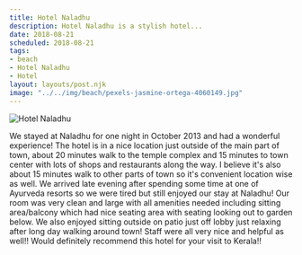 ```yaml
---
title: Hotel Naladhu
description: Hotel Naladhu is a stylish hotel...
date: 2018-08-21
scheduled: 2018-08-21
tags:
- beach
- Hotel Naladhu
- Hotel
layout: layouts/post.njk
image: "../../img/beach/pexels-jasmine-ortega-4060149.jpg"
---
```


![Hotel Naladhu](../../img/beach/pexels-jasmine-ortega-4060149.jpg)

We stayed at Naladhu for one night in October 2013 and had a wonderful experience! The hotel is in a nice location just outside of the main part of town, about 20 minutes walk to the temple complex and 15 minutes to town center with lots of shops and restaurants along the way. I believe it's also about 15 minutes walk to other parts of town so it's convenient location wise as well. We arrived late evening after spending some time at one of Ayurveda resorts so we were tired but still enjoyed our stay at Naladhu! Our room was very clean and large with all amenities needed including sitting area/balcony which had nice seating area with seating looking out to garden below. We also enjoyed sitting outside on patio just off lobby just relaxing after long day walking around town! Staff were all very nice and helpful as well!! Would definitely recommend this hotel for your visit to Kerala!!